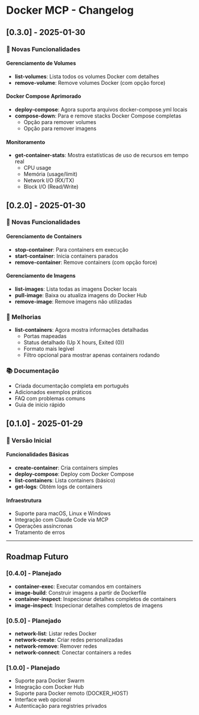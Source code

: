 # Docker MCP - Changelog

## [0.3.0] - 2025-01-30

### 🎉 Novas Funcionalidades

#### Gerenciamento de Volumes
- **list-volumes**: Lista todos os volumes Docker com detalhes
- **remove-volume**: Remove volumes Docker (com opção force)

#### Docker Compose Aprimorado
- **deploy-compose**: Agora suporta arquivos docker-compose.yml locais
- **compose-down**: Para e remove stacks Docker Compose completas
  - Opção para remover volumes
  - Opção para remover imagens

#### Monitoramento
- **get-container-stats**: Mostra estatísticas de uso de recursos em tempo real
  - CPU usage
  - Memória (usage/limit)
  - Network I/O (RX/TX)
  - Block I/O (Read/Write)

## [0.2.0] - 2025-01-30

### 🎉 Novas Funcionalidades

#### Gerenciamento de Containers
- **stop-container**: Para containers em execução
- **start-container**: Inicia containers parados
- **remove-container**: Remove containers (com opção force)

#### Gerenciamento de Imagens
- **list-images**: Lista todas as imagens Docker locais
- **pull-image**: Baixa ou atualiza imagens do Docker Hub
- **remove-image**: Remove imagens não utilizadas

### 🔧 Melhorias
- **list-containers**: Agora mostra informações detalhadas
  - Portas mapeadas
  - Status detalhado (Up X hours, Exited (0))
  - Formato mais legível
  - Filtro opcional para mostrar apenas containers rodando

### 📚 Documentação
- Criada documentação completa em português
- Adicionados exemplos práticos
- FAQ com problemas comuns
- Guia de início rápido

## [0.1.0] - 2025-01-29

### 🎉 Versão Inicial

#### Funcionalidades Básicas
- **create-container**: Cria containers simples
- **deploy-compose**: Deploy com Docker Compose
- **list-containers**: Lista containers (básico)
- **get-logs**: Obtém logs de containers

#### Infraestrutura
- Suporte para macOS, Linux e Windows
- Integração com Claude Code via MCP
- Operações assíncronas
- Tratamento de erros

---

## Roadmap Futuro

### [0.4.0] - Planejado
- **container-exec**: Executar comandos em containers
- **image-build**: Construir imagens a partir de Dockerfile
- **container-inspect**: Inspecionar detalhes completos de containers
- **image-inspect**: Inspecionar detalhes completos de imagens

### [0.5.0] - Planejado
- **network-list**: Listar redes Docker
- **network-create**: Criar redes personalizadas
- **network-remove**: Remover redes
- **network-connect**: Conectar containers a redes

### [1.0.0] - Planejado
- Suporte para Docker Swarm
- Integração com Docker Hub
- Suporte para Docker remoto (DOCKER_HOST)
- Interface web opcional
- Autenticação para registries privados